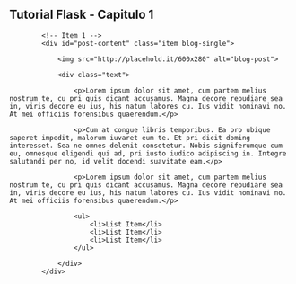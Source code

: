 <div class="section-header">
            <h2>Tutorial Flask - Capitulo 1</h2>
			</div>

			<!-- Item 1 -->
			<div id="post-content" class="item blog-single">

				<img src="http://placehold.it/600x280" alt="blog-post">

				<div class="text">

					<p>Lorem ipsum dolor sit amet, cum partem melius nostrum te, cu pri quis dicant accusamus. Magna decore repudiare sea in, viris decore eu ius, his natum labores cu. Ius vidit nominavi no. At mei officiis forensibus quaerendum.</p>

					<p>Cum at congue libris temporibus. Ea pro ubique saperet impedit, malorum iuvaret eum te. Et pri dicit doming interesset. Sea ne omnes delenit consetetur. Nobis signiferumque cum eu, omnesque eligendi qui ad, pri iusto iudico adipiscing in. Integre salutandi per no, id velit docendi suavitate eam.</p>

					<p>Lorem ipsum dolor sit amet, cum partem melius nostrum te, cu pri quis dicant accusamus. Magna decore repudiare sea in, viris decore eu ius, his natum labores cu. Ius vidit nominavi no. At mei officiis forensibus quaerendum.</p>

					<ul>
						<li>List Item</li>
						<li>List Item</li>
						<li>List Item</li>
					</ul>

				</div>
			</div>